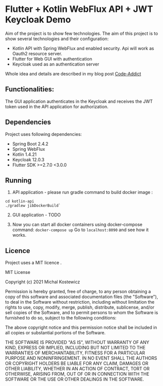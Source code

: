 # Flutter + Kotlin WebFlux API + JWT Keycloak Demo

Aim of the project is to show few technologies. The aim of this project is to show several technologies and their configuration:
 - Kotlin API with Spring WebFlux and enabled security. Api will work as Oauth2 resource server.
 - Flutter for Web GUI with authentication
 - Keycloak used as an authentication server

Whole idea and details are described in my blog post [Code-Addict](http://code-addict.pl/flutter-spring-kotlin-web/)

## Functionalities:
The GUI application authenticates in the Keycloak and receives the JWT token used in the API application for authorization.

## Dependencies
Project uses following dependencies:
 - Spring Boot 2.4.2
 - Spring WebFlux
 - Kotlin 1.4.21
 - Keycloak 12.0.3
 - Flutter SDK >=2.7.0 <3.0.0

## Running
1. API application - please run gradle command to build  docker image :
```
cd kotlin-api
./gradlew jibDockerBuild`
```
2. GUI application - TODO

3. Now you can start all docker containers using docker-compose command:
`docker-compose up`
Go to `localhost:8090` and see how it works.

## Licence

Project uses a MIT licence .

MIT License

Copyright (c) 2021 Michal Kostewicz

Permission is hereby granted, free of charge, to any person obtaining a copy
of this software and associated documentation files (the "Software"), to deal
in the Software without restriction, including without limitation the rights
to use, copy, modify, merge, publish, distribute, sublicense, and/or sell
copies of the Software, and to permit persons to whom the Software is
furnished to do so, subject to the following conditions:

The above copyright notice and this permission notice shall be included in all
copies or substantial portions of the Software.

THE SOFTWARE IS PROVIDED "AS IS", WITHOUT WARRANTY OF ANY KIND, EXPRESS OR
IMPLIED, INCLUDING BUT NOT LIMITED TO THE WARRANTIES OF MERCHANTABILITY,
FITNESS FOR A PARTICULAR PURPOSE AND NONINFRINGEMENT. IN NO EVENT SHALL THE
AUTHORS OR COPYRIGHT HOLDERS BE LIABLE FOR ANY CLAIM, DAMAGES OR OTHER
LIABILITY, WHETHER IN AN ACTION OF CONTRACT, TORT OR OTHERWISE, ARISING FROM,
OUT OF OR IN CONNECTION WITH THE SOFTWARE OR THE USE OR OTHER DEALINGS IN THE
SOFTWARE.
